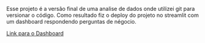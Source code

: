 Esse projeto é a versão final de uma analise de dados onde utilizei git para versionar o código. Como resultado fiz o deploy do projeto no streamlit com um dashboard respondendo perguntas de négocio.

[Link para o Dashboard](https://marcela-git-project.streamlit.app/)
